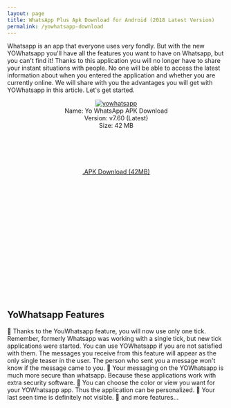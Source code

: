 ```yaml
---
layout: page
title: WhatsApp Plus Apk Download for Android (2018 Latest Version)
permalink: /yowhatsapp-download
---
```

Whatsapp is an app that everyone uses very fondly. But with the new YOWhatsapp you&#39;ll have all the features you want to have on Whatsapp, but you can&#39;t find it! Thanks to this application you will no longer have to share your instant situations with people. No one will be able to access the latest information about when you entered the application and whether you are currently online. We will share with you the advantages you will get with YOWhatsapp in this article. Let&#39;s get started.

<script async src="//pagead2.googlesyndication.com/pagead/js/adsbygoogle.js"></script>
<!-- Esnek -->
<ins class="adsbygoogle"
     style="display:block"
     data-ad-client="ca-pub-7942429830883405"
     data-ad-slot="5130793994"
     data-ad-format="auto"></ins>
<script>
(adsbygoogle = window.adsbygoogle || []).push({});
</script>
<center>
<a href="https://plusapkz.com/"><img src="https://plusapkz.com/yowhatsapp.png" alt="yowhatsapp" title="yo whatsapp" /></a><br />
Name: Yo WhatsApp APK Download<br />
Version: v7.60 (Latest)<br />
Size: 42 MB<br />
     <center>
<script async src="//pagead2.googlesyndication.com/pagead/js/adsbygoogle.js"></script>
<!-- Baglanti20090 -->
<ins class="adsbygoogle"
     style="display:inline-block;width:200px;height:90px"
     data-ad-client="ca-pub-7942429830883405"
     data-ad-slot="9116964791"></ins>
<script>
(adsbygoogle = window.adsbygoogle || []).push({});
</script>
</center>
<a rel="nofollow" href="http://www.mediafire.com/file/4el77mlfr5fbqr1/YoWAV7.60_com.plusapkz.com.yowa_Yousef_Al_Basha.apk/" target="_blank">.APK Download (42MB)</a><br>
<script async src="//pagead2.googlesyndication.com/pagead/js/adsbygoogle.js"></script>
<!-- 336 -->
<ins class="adsbygoogle"
     style="display:inline-block;width:336px;height:280px"
     data-ad-client="ca-pub-7942429830883405"
     data-ad-slot="9585734309"></ins>
<script>
(adsbygoogle = window.adsbygoogle || []).push({});
</script>
</center>

<h2>YoWhatsapp Features</h2>
🔹 Thanks to the YouWhatsapp feature, you will now use only one tick. Remember, formerly
Whatsapp was working with a single tick, but new tick applications were started. You can use
YOWhatsapp if you are not satisfied with them. The messages you receive from this feature
will appear as the only single teaser in the user. The person who sent you a message won&#39;t
know if the message came to you.
🔹 Your messaging on the YOWhatsapp is much more secure than whatsapp. Because these
applications work with extra security software.
🔹 You can choose the color or view you want for your YOWhatsapp app. Thus the application
can be personalized.
🔹 Your last seen time is definitely not visible.
🔹 and more features...
